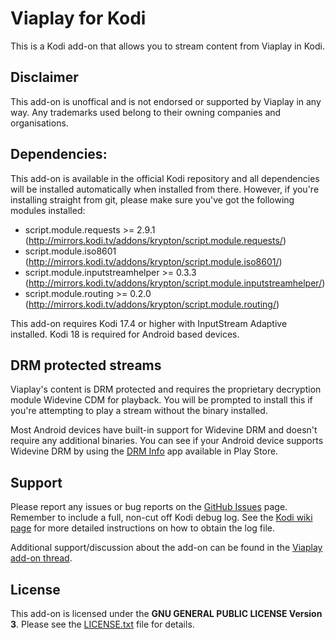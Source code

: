 ﻿# Viaplay for Kodi #
This is a Kodi add-on that allows you to stream content from Viaplay in Kodi.

## Disclaimer ##
This add-on is unoffical and is not endorsed or supported by Viaplay in any way. Any trademarks used belong to their owning companies and organisations.

## Dependencies: ##
This add-on is available in the official Kodi repository and all dependencies will be installed automatically when installed from there. However, if you're installing straight from git, please make sure you've got the following modules installed:
 * script.module.requests >= 2.9.1 (http://mirrors.kodi.tv/addons/krypton/script.module.requests/)
 * script.module.iso8601 (http://mirrors.kodi.tv/addons/krypton/script.module.iso8601/)
 * script.module.inputstreamhelper >= 0.3.3 (http://mirrors.kodi.tv/addons/krypton/script.module.inputstreamhelper/)
 * script.module.routing >= 0.2.0 (http://mirrors.kodi.tv/addons/krypton/script.module.routing/)
 
This add-on requires Kodi 17.4 or higher with InputStream Adaptive installed. Kodi 18 is required for Android based devices.

## DRM protected streams ##
Viaplay's content is DRM protected and requires the proprietary decryption module Widevine CDM for playback. You will be prompted to install this if you're attempting to play a stream without the binary installed.
 
Most Android devices have built-in support for Widevine DRM and doesn't require any additional binaries. You can see if your Android device supports Widevine DRM by using the [DRM Info](https://play.google.com/store/apps/details?id=com.androidfung.drminfo) app available in Play Store.

## Support ##
Please report any issues or bug reports on the [GitHub Issues](https://github.com/emilsvennesson/kodi-viaplay/issues) page. Remember to include a full, non-cut off Kodi debug log. See the [Kodi wiki page](http://kodi.wiki/view/Log_file/Advanced) for more detailed instructions on how to obtain the log file.

Additional support/discussion about the add-on can be found in the [Viaplay add-on thread](https://forum.kodi.tv/showthread.php?tid=286387).

## License ##
This add-on is licensed under the **GNU GENERAL PUBLIC LICENSE Version 3**. Please see the [LICENSE.txt](LICENSE.txt) file for details.
